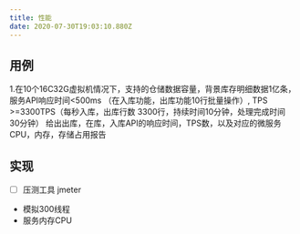 ```yaml
---
title: 性能
date: 2020-07-30T19:03:10.880Z
---
```


## 用例

1.在10个16C32G虚拟机情况下，支持的仓储数据容量，背景库存明细数据1亿条，服务API响应时间<500ms 
（在入库功能，出库功能10行批量操作）,
TPS >=3300TPS（每秒入库，出库行数 3300行，持续时间10分钟，处理完成时间 30分钟）
给出出库，在库，入库API的响应时间，TPS数，以及对应的微服务CPU，内存，存储占用报告

## 实现

- [ ] 压测工具 jmeter
 - 模拟300线程
- 服务内存CPU <Badge text="Prometheus"/>
